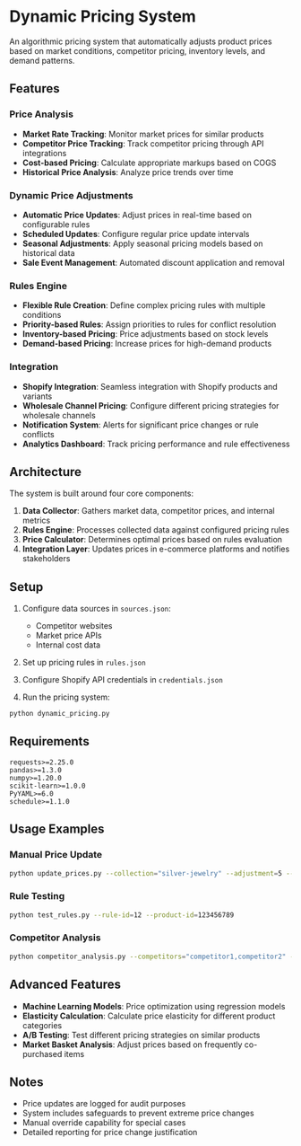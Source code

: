 # Dynamic Pricing System

An algorithmic pricing system that automatically adjusts product prices based on market conditions, competitor pricing, inventory levels, and demand patterns.

## Features

### Price Analysis

- **Market Rate Tracking**: Monitor market prices for similar products
- **Competitor Price Tracking**: Track competitor pricing through API integrations
- **Cost-based Pricing**: Calculate appropriate markups based on COGS
- **Historical Price Analysis**: Analyze price trends over time

### Dynamic Price Adjustments

- **Automatic Price Updates**: Adjust prices in real-time based on configurable rules
- **Scheduled Updates**: Configure regular price update intervals
- **Seasonal Adjustments**: Apply seasonal pricing models based on historical data
- **Sale Event Management**: Automated discount application and removal

### Rules Engine

- **Flexible Rule Creation**: Define complex pricing rules with multiple conditions
- **Priority-based Rules**: Assign priorities to rules for conflict resolution
- **Inventory-based Pricing**: Price adjustments based on stock levels
- **Demand-based Pricing**: Increase prices for high-demand products

### Integration

- **Shopify Integration**: Seamless integration with Shopify products and variants
- **Wholesale Channel Pricing**: Configure different pricing strategies for wholesale channels
- **Notification System**: Alerts for significant price changes or rule conflicts
- **Analytics Dashboard**: Track pricing performance and rule effectiveness

## Architecture

The system is built around four core components:

1. **Data Collector**: Gathers market data, competitor prices, and internal metrics
2. **Rules Engine**: Processes collected data against configured pricing rules
3. **Price Calculator**: Determines optimal prices based on rules evaluation
4. **Integration Layer**: Updates prices in e-commerce platforms and notifies stakeholders

## Setup

1. Configure data sources in `sources.json`:
   - Competitor websites
   - Market price APIs
   - Internal cost data

2. Set up pricing rules in `rules.json`

3. Configure Shopify API credentials in `credentials.json`

4. Run the pricing system:
```bash
python dynamic_pricing.py
```

## Requirements

```
requests>=2.25.0
pandas>=1.3.0
numpy>=1.20.0
scikit-learn>=1.0.0
PyYAML>=6.0
schedule>=1.1.0
```

## Usage Examples

### Manual Price Update

```bash
python update_prices.py --collection="silver-jewelry" --adjustment=5 --adjustment-type=percent
```

### Rule Testing

```bash
python test_rules.py --rule-id=12 --product-id=123456789
```

### Competitor Analysis

```bash
python competitor_analysis.py --competitors="competitor1,competitor2" --product-category="rings"
```

## Advanced Features

- **Machine Learning Models**: Price optimization using regression models
- **Elasticity Calculation**: Calculate price elasticity for different product categories
- **A/B Testing**: Test different pricing strategies on similar products
- **Market Basket Analysis**: Adjust prices based on frequently co-purchased items

## Notes

- Price updates are logged for audit purposes
- System includes safeguards to prevent extreme price changes
- Manual override capability for special cases
- Detailed reporting for price change justification 